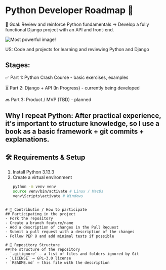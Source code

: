 # Python Developer Roadmap 🚀

🧠 Goal: Review and reinforce Python fundamentals → Develop a fully functional Django project with an API and front-end.

![Most powerful image!](https://th.bing.com/th/id/OIP.ETvlp31MjzGQ59KR96sv_QHaD4?w=321&h=180&c=7&r=0&o=7&dpr=1.3&pid=1.7&rm=3)

US: Code and projects for learning and reviewing Python and Django

## Stages:

✅ Part 1: Python Crash Course - basic exercises, examples

⏳ Part 2: Django + API (In Progress) - currently being developed

🔜 Part 3: Product / MVP (TBD) - planned

## Why I repeat Python: After practical experience, it's important to structure knowledge, so I use a book as a basic framework + git commits + explanations.

## 🛠 Requirements & Setup
1. Install Python 3.13.3
2. Create a virtual environment
   ```bash
   python -m venv venv
   source venv/bin/activate # Linux / MacOs
   venv\Scripts\activate # Windows
  ```

# 🤝 Contributin / How to participate
## Participating in the project
- Fork the repository
- Create a branch feature/name
- Add a description of changes in the Pull Request
- Submit a pull request with a description of the changes
- Follow PEP 8 and add minimal tests if possible

# 📂 Repository Structure
##The structure of the repository
- `.gitignore` — a list of files and folders ignored by Git
- `LICENSE` — GPL-3.0 license
- `README.md` — this file with the description
